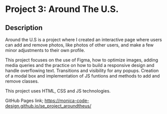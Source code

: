 # Project 3: Around The U.S.

## Description

Around the U.S is a project where I created an interactive page where users can add and remove photos, like photos of other users, and make a few minor adjustments to their own profile.

This project focuses on the use of Figma, how to optimize images, adding media queries and the practice on how to build a responsive design and handle overflowing text. Transitions and visibility for any popups. Creation of a modal box and implementation of JS funtions and methods to add and remove classes. 

This project uses HTML, CSS and JS technologies.

GitHub Pages link; https://monica-code-design.github.io/se_project_aroundtheus/